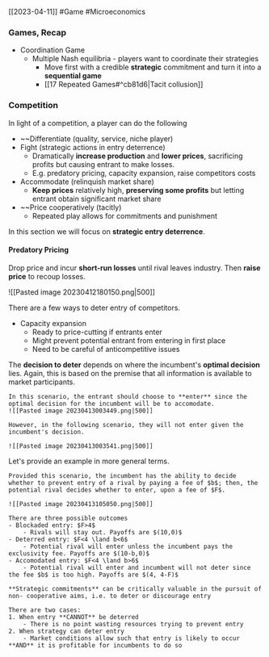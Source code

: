[[2023-04-11]] #Game #Microeconomics

### Games, Recap
- Coordination Game
	- Multiple Nash equilibria - players want to coordinate their strategies
		- Move first with a credible **strategic** commitment and turn it into a **sequential game**
		- [[17 Repeated Games#^cb81d6|Tacit collusion]]

### Competition
In light of a competition, a player can do the following
- ~~Differentiate (quality, service, niche player)
- Fight (strategic actions in entry deterrence)
	- Dramatically **increase production** and **lower prices**, sacrificing profits but causing entrant to make losses.
	- E.g. predatory pricing, capacity expansion, raise competitors costs
- Accommodate (relinquish market share)
	- **Keep prices** relatively high, **preserving some profits** but letting entrant obtain significant market share
- ~~Price cooperatively (tacitly)
	- Repeated play allows for commitments and punishment

In this section we will focus on **strategic entry deterrence**.

#### Predatory Pricing
Drop price and incur **short-run losses** until rival leaves industry. Then **raise price** to recoup losses.

![[Pasted image 20230412180150.png|500]]

There are a few ways to deter entry of competitors.
- Capacity expansion
	- Ready to price-cutting if entrants enter
	- Might prevent potential entrant from entering in first place
	- Need to be careful of anticompetitive issues

The **decision to deter** depends on where the incumbent's **optimal decision** lies. Again, this is based on the premise that all information is available to market participants.

```ad-example
In this scenario, the entrant should choose to **enter** since the optimal decision for the incumbent will be to accomodate.
![[Pasted image 20230413003449.png|500]]

However, in the following scenario, they will not enter given the incumbent's decision.

![[Pasted image 20230413003541.png|500]]
```

Let's provide an example in more general terms.

```ad-example
Provided this scenario, the incumbent has the ability to decide whether to prevent entry of a rival by paying a fee of $b$; then, the potential rival decides whether to enter, upon a fee of $F$.

![[Pasted image 20230413105050.png|500]]

There are three possible outcomes
- Blockaded entry: $F>4$
	- Rivals will stay out. Payoffs are $(10,0)$
- Deterred entry: $F<4 \land b<6$
	- Potential rival will enter unless the incumbent pays the exclusivity fee. Payoffs are $(10-b,0)$
- Accomodated entry: $F<4 \land b>6$
	- Potential rival will enter and incumbent will not deter since the fee $b$ is too high. Payoffs are $(4, 4-F)$
```

```ad-summary
**Strategic commitments** can be critically valuable in the pursuit of non- cooperative aims, i.e. to deter or discourage entry

There are two cases:
1. When entry **CANNOT** be deterred
	- There is no point wasting resources trying to prevent entry
2. When strategy can deter entry
	- Market conditions allow such that entry is likely to occur **AND** it is profitable for incumbents to do so

```
